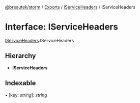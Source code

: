 [@breautek/storm](../README.md) / [Exports](../modules.md) / [IServiceHeaders](../modules/iserviceheaders.md) / IServiceHeaders

# Interface: IServiceHeaders

[IServiceHeaders](../modules/iserviceheaders.md).IServiceHeaders

## Hierarchy

* **IServiceHeaders**

## Indexable

▪ [key: *string*]: *string*
